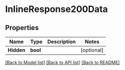 # InlineResponse200Data

## Properties

Name | Type | Description | Notes
------------ | ------------- | ------------- | -------------
**Hidden** | **bool** |  | [optional] 

[[Back to Model list]](../README.md#documentation-for-models) [[Back to API list]](../README.md#documentation-for-api-endpoints) [[Back to README]](../README.md)


